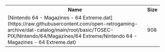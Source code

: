 <table>
<tr><th>Name</th><th>Size</th></tr>
<tr><td>
[Nintendo 64 - Magazines - 64 Extreme.dat](https://raw.githubusercontent.com/open-retrogaming-archive/dat-catalog/main/root/basic/TOSEC-PIX/Nintendo/64/Magazines/64 Extreme/Nintendo 64 - Magazines - 64 Extreme.dat)
</td><td>908</td></tr>
</table>
